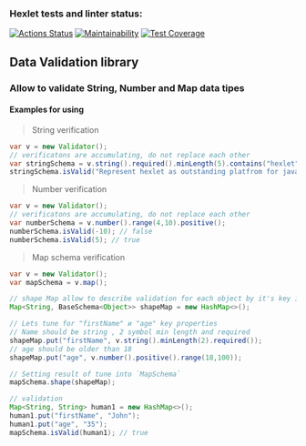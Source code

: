 ### Hexlet tests and linter status:
[![Actions Status](https://github.com/C0deFixer/java-project-78/actions/workflows/hexlet-check.yml/badge.svg)](https://github.com/C0deFixer/java-project-78/actions)
[![Maintainability](https://api.codeclimate.com/v1/badges/a53c7ffbb009b6ddd0a5/maintainability)](https://codeclimate.com/github/C0deFixer/java-project-78/maintainability)
[![Test Coverage](https://api.codeclimate.com/v1/badges/a53c7ffbb009b6ddd0a5/test_coverage)](https://codeclimate.com/github/C0deFixer/java-project-78/test_coverage)

## Data Validation library 
### Allow to validate String, Number and Map data tipes
#### Examples for using
> String verification 
```Java
var v = new Validator();
// verificatons are accumulating, do not replace each other
var stringSchema = v.string().required().minLength(5).contains("hexlet");
stringSchema.isValid("Represent hexlet as outstanding platfrom for java practice"); // true
```
> Number verification 
```Java
var v = new Validator();
// verificatons are accumulating, do not replace each other
var numberSchema = v.number().range(4,10).positive();
numberSchema.isValid(-10); // false
numberSchema.isValid(5); // true
```
> Map schema verification
```Java
var v = new Validator();
var mapSchema = v.map();

// shape Map allow to describe validation for each object by it's key in map 
Map<String, BaseSchema<Object>> shapeMap = new HashMap<>();

// Lets tune for "firstName" и "age" key properties
// Name should be string , 2 symbol min length and required 
shapeMap.put("firstName", v.string().minLength(2).required());
// age should be older than 18 
shapeMap.put("age", v.number().positive().range(18,100));

// Setting result of tune into `MapSchema` 
mapSchema.shape(shapeMap);

// validation
Map<String, String> human1 = new HashMap<>();
human1.put("firstName", "John");
human1.put("age", "35");
mapSchema.isValid(human1); // true
```

